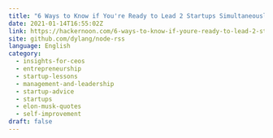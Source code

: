 ```yaml
---
title: "6 Ways to Know if You're Ready to Lead 2 Startups Simultaneously"
date: 2021-01-14T16:55:02Z
link: https://hackernoon.com/6-ways-to-know-if-youre-ready-to-lead-2-startups-simultaneously-0o4031vj?source=rss&utm_medium=RSS&utm_source=news.12bit.vn
site: github.com/dylang/node-rss
language: English
category:
  - insights-for-ceos
  - entrepreneurship
  - startup-lessons
  - management-and-leadership
  - startup-advice
  - startups
  - elon-musk-quotes
  - self-improvement
draft: false
---
```

